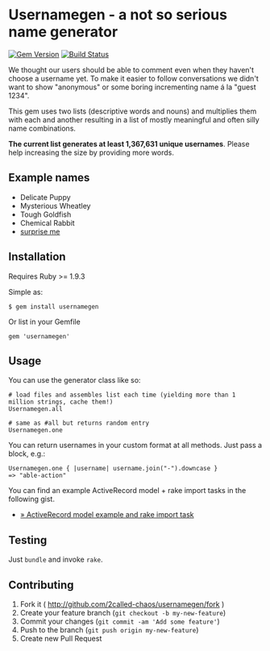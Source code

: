 # Usernamegen - a not so serious name generator

[![Gem Version](https://badge.fury.io/rb/usernamegen.svg)](http://badge.fury.io/rb/usernamegen)
[![Build Status](https://travis-ci.org/2called-chaos/usernamegen.svg?branch=master)](https://travis-ci.org/2called-chaos/usernamegen)

We thought our users should be able to comment even when they haven't choose a username yet.
To make it easier to follow conversations we didn't want to show "anonymous" or some boring incrementing name á la "guest 1234".

This gem uses two lists (descriptive words and nouns) and multiplies them with each and another resulting in a list of mostly meaningful and often silly name combinations.

**The current list generates at least 1,367,631 unique usernames**. Please help increasing the size by providing more words.

## Example names

  * Delicate Puppy
  * Mysterious Wheatley
  * Tough Goldfish
  * Chemical Rabbit
  * [surprise me](https://de.gamesplanet.com/namegen)

## Installation

Requires Ruby >= 1.9.3

Simple as:

    $ gem install usernamegen

Or list in your Gemfile

    gem 'usernamegen'

## Usage

You can use the generator class like so:

    # load files and assembles list each time (yielding more than 1 million strings, cache them!)
    Usernamegen.all

    # same as #all but returns random entry
    Usernamegen.one

You can return usernames in your custom format at all methods. Just pass a block, e.g.:

    Usernamegen.one { |username| username.join("-").downcase }
    => "able-action"


You can find an example ActiveRecord model + rake import tasks in the following gist.

  * [» ActiveRecord model example and rake import task](https://gist.github.com/2called-chaos/46705324d913e4f9cc6b)

## Testing

Just `bundle` and invoke `rake`.

## Contributing

1. Fork it ( http://github.com/2called-chaos/usernamegen/fork )
2. Create your feature branch (`git checkout -b my-new-feature`)
3. Commit your changes (`git commit -am 'Add some feature'`)
4. Push to the branch (`git push origin my-new-feature`)
5. Create new Pull Request
